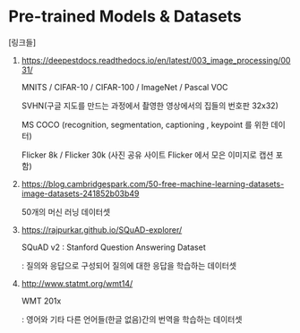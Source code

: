 # Pre-trained Models & Datasets
[링크들]

1. https://deepestdocs.readthedocs.io/en/latest/003_image_processing/0031/

   MNITS / CIFAR-10 / CIFAR-100 / ImageNet / Pascal VOC

   SVHN(구글 지도를 만드는 과정에서 촬영한 영상에서의 집들의 번호판 32x32)

   MS COCO (recognition, segmentation, captioning , keypoint 를 위한 데이터)

   Flicker 8k / Flicker 30k (사진 공유 사이트 Flicker 에서 모은 이미지로 캡션 포함)

2. https://blog.cambridgespark.com/50-free-machine-learning-datasets-image-datasets-241852b03b49

   50개의 머신 러닝 데이터셋

3. https://rajpurkar.github.io/SQuAD-explorer/

   SQuAD v2 : Stanford Question Answering Dataset

   : 질의와 응답으로 구성되어 질의에 대한 응답을 학습하는 데이터셋

4. http://www.statmt.org/wmt14/

   WMT 201x

   : 영어와 기타 다른 언어들(한글 없음)간의 번역을 학습하는 데이터셋